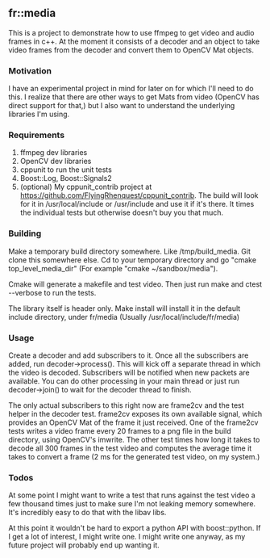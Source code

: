 ## fr::media

This is a project to demonstrate how to use ffmpeg to get video and audio
frames in c++. At the moment it consists of a decoder and an object to take
video frames from the decoder and convert them to OpenCV Mat objects.

### Motivation

I have an experimental project in mind for later on for which I'll need
to do this. I realize that there are other ways to get Mats from video
(OpenCV has direct support for that,) but I also want to understand
the underlying libraries I'm using.

### Requirements

1. ffmpeg dev libraries
2. OpenCV dev libraries
3. cppunit to run the unit tests
4. Boost::Log, Boost::Signals2
5. (optional) My cppunit_contrib project at https://github.com/FlyingRhenquest/cppunit_contrib. The build will look for it in /usr/local/include or /usr/include and use it if it's there. It times the individual tests but otherwise doesn't buy you that much.

### Building

Make a temporary build directory somewhere. Like /tmp/build_media. Git
clone this somewhere else. Cd to your temporary directory and go
"cmake top_level_media_dir" (For example "cmake ~/sandbox/media").

Cmake will generate a makefile and test video. Then just run make and
ctest --verbose to run the tests.

The library itself is header only. Make install will install it in the
default include directory, under fr/media (Usually
/usr/local/include/fr/media)

### Usage

Create a decoder and add subscribers to it. Once all the subscribers are
added, run decoder->process(). This will kick off a separate thread in
which the video is decoded. Subscribers will be notified when new packets
are available. You can do other processing in your main thread or just
run decoder->join() to wait for the decoder thread to finish.

The only actual subscribers to this right now are frame2cv and the test
helper in the decoder test. frame2cv exposes its own available signal,
which provides an OpenCV Mat of the frame it just received. One of the
frame2cv tests writes a video frame every 20 frames to a png file in
the build directory, using OpenCV's imwrite. The other test times how long
it takes to decode all 300 frames in the test video and computes the
average time it takes to convert a frame (2 ms for the generated test
video, on my system.)

### Todos

At some point I might want to write a test that runs against the test
video a few thousand times just to make sure I'm not leaking memory
somewhere. It's incredibly easy to do that with the libav libs.

At this point it wouldn't be hard to export a python API with
boost::python. If I get a lot of interest, I might write one.
I might write one anyway, as my future project will probably
end up wanting it.